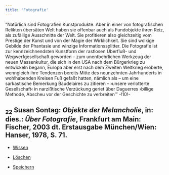 ```yaml
---
title: 'Fotografie'
---
```


“Natürlich sind Fotografien Kunstprodukte. Aber in einer von fotografischen Relikten übersäten Welt haben sie offenbar auch als Fundobjekte ihren Reiz, als zufällige Ausschnitte der Welt. Sie profitieren also gleichzeitig vom Prestige der Kunst und von der Magie der Wirklichkeit. Sie sind wolkige Gebilde der Phantasie und winzige Informationssplitter. Die Fotografie ist zur kennzeichnendsten Kunstform der rastlosen Überfluß- und Wegwerfgesellschaft geworden – zum unentbehrlichen Werkzeug der neuen Massenkultur, die sich in den USA nach dem Bürgerkrieg zu entwickeln begann, Europa aber erst nach dem Zweiten Weltkrieg eroberte, wenngleich ihre Tendenzen bereits Mitte des neunzehnten Jahrhunderts in wohlhabenden Kreisen Fuß gefaßt hatten, nämlich als – um eine sarkastische Bemerkung Baudelaires zu zitieren – ›unsere verlotterte Gesellschaft‹ in narzißtische Verzückung geriet über Daguerres ›billige Methode, Abscheu vor der Geschichte zu verbreiten’” -!10!-
## <sub class="subscript">**22**</sub> Susan Sontag: _Objekte der Melancholie_, in: dies.: _Über Fotografie_, Frankfurt am Main: Fischer, 2003 dt. Erstausgabe München/Wien: Hanser, 1978, S. 71.

* [Wissen](Knowledge_de)

* [Löschen](Deleting_de)

* [Speichern](Saving_de)
